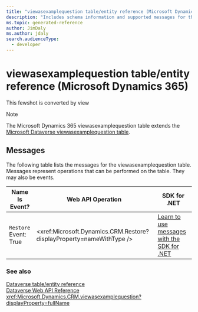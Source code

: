 ```yaml
---
title: "viewasexamplequestion table/entity reference (Microsoft Dynamics 365)"
description: "Includes schema information and supported messages for the viewasexamplequestion table/entity with Microsoft Dynamics 365."
ms.topic: generated-reference
author: JimDaly
ms.author: jdaly
search.audienceType: 
  - developer
---
```


# viewasexamplequestion table/entity reference (Microsoft Dynamics 365)

This fewshot is converted by view

> [!NOTE]
> The Microsoft Dynamics 365 viewasexamplequestion table extends the [Microsoft Dataverse viewasexamplequestion table](/power-apps/developer/data-platform/reference/entities/viewasexamplequestion).


## Messages

The following table lists the messages for the viewasexamplequestion table.
Messages represent operations that can be performed on the table. They may also be events.

| Name <br />Is Event? |Web API Operation |SDK for .NET |
| ---- | ----- |----- |
| `Restore`<br />Event: True |<xref:Microsoft.Dynamics.CRM.Restore?displayProperty=nameWithType /> |[Learn to use messages with the SDK for .NET](/power-apps/developer/data-platform/org-service/use-messages)|





### See also

[Dataverse table/entity reference](/power-apps/developer/data-platform/reference/about-entity-reference)  
[Dataverse Web API Reference](/power-apps/developer/data-platform/webapi/reference/about)   
<xref:Microsoft.Dynamics.CRM.viewasexamplequestion?displayProperty=fullName>

